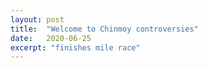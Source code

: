 ```yaml
---
layout: post
title:  "Welcome to Chinmoy controversies"
date:   2020-06-25
excerpt: "finishes mile race"
---
```

